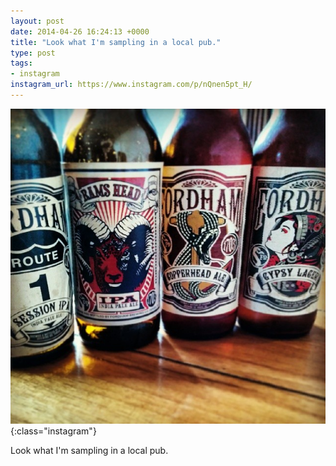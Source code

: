 ```yaml
---
layout: post
date: 2014-04-26 16:24:13 +0000
title: "Look what I'm sampling in a local pub."
type: post
tags:
- instagram
instagram_url: https://www.instagram.com/p/nQnen5pt_H/
---
```


![Instagram - nQnen5pt_H](/assets/nQnen5pt_H.jpg){:class="instagram"}

Look what I'm sampling in a local pub.
